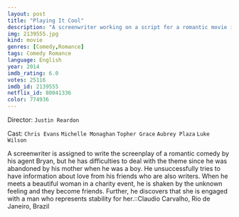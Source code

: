 ```yaml
---
layout: post
title: "Playing It Cool"
description: "A screenwriter working on a script for a romantic movie is having a hard time because he is a little jaded when it comes to love since his mother abandoned him when he was a boy. So he spends his time ruining every relationship he has. But he really needs to make the script, so he turns to his friends for their experiences. But it's not enough. He then meets a girl who captures his heart. Problem is that she's already engaged. But she allows him to be her friend..."
img: 2139555.jpg
kind: movie
genres: [Comedy,Romance]
tags: Comedy Romance 
language: English
year: 2014
imdb_rating: 6.0
votes: 25116
imdb_id: 2139555
netflix_id: 80041336
color: 774936
---
```

Director: `Justin Reardon`  

Cast: `Chris Evans` `Michelle Monaghan` `Topher Grace` `Aubrey Plaza` `Luke Wilson` 

A screenwriter is assigned to write the screenplay of a romantic comedy by his agent Bryan, but he has difficulties to deal with the theme since he was abandoned by his mother when he was a boy. He unsuccessfully tries to have information about love from his friends who are also writers. When he meets a beautiful woman in a charity event, he is shaken by the unknown feeling and they become friends. Further, he discovers that she is engaged with a man who represents stability for her.::Claudio Carvalho, Rio de Janeiro, Brazil